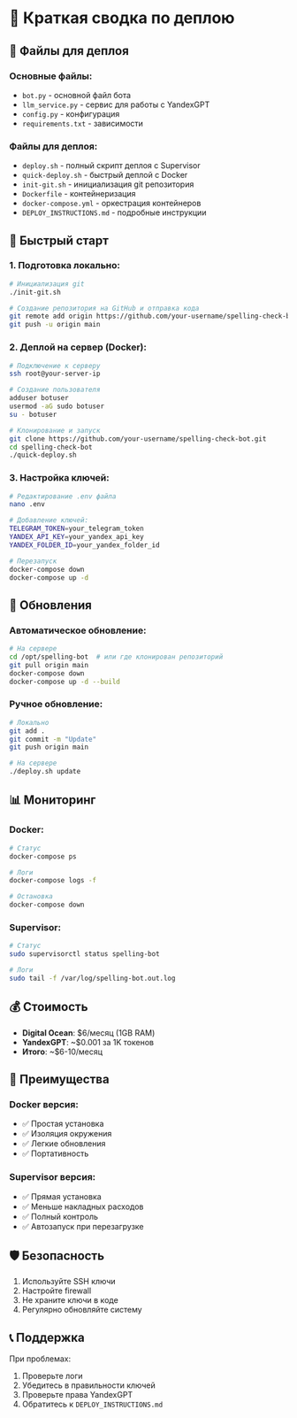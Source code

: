 # 🚀 Краткая сводка по деплою

## 📁 Файлы для деплоя

### Основные файлы:
- `bot.py` - основной файл бота
- `llm_service.py` - сервис для работы с YandexGPT
- `config.py` - конфигурация
- `requirements.txt` - зависимости

### Файлы для деплоя:
- `deploy.sh` - полный скрипт деплоя с Supervisor
- `quick-deploy.sh` - быстрый деплой с Docker
- `init-git.sh` - инициализация git репозитория
- `Dockerfile` - контейнеризация
- `docker-compose.yml` - оркестрация контейнеров
- `DEPLOY_INSTRUCTIONS.md` - подробные инструкции

## 🚀 Быстрый старт

### 1. Подготовка локально:
```bash
# Инициализация git
./init-git.sh

# Создание репозитория на GitHub и отправка кода
git remote add origin https://github.com/your-username/spelling-check-bot.git
git push -u origin main
```

### 2. Деплой на сервер (Docker):
```bash
# Подключение к серверу
ssh root@your-server-ip

# Создание пользователя
adduser botuser
usermod -aG sudo botuser
su - botuser

# Клонирование и запуск
git clone https://github.com/your-username/spelling-check-bot.git
cd spelling-check-bot
./quick-deploy.sh
```

### 3. Настройка ключей:
```bash
# Редактирование .env файла
nano .env

# Добавление ключей:
TELEGRAM_TOKEN=your_telegram_token
YANDEX_API_KEY=your_yandex_api_key
YANDEX_FOLDER_ID=your_yandex_folder_id

# Перезапуск
docker-compose down
docker-compose up -d
```

## 🔄 Обновления

### Автоматическое обновление:
```bash
# На сервере
cd /opt/spelling-bot  # или где клонирован репозиторий
git pull origin main
docker-compose down
docker-compose up -d --build
```

### Ручное обновление:
```bash
# Локально
git add .
git commit -m "Update"
git push origin main

# На сервере
./deploy.sh update
```

## 📊 Мониторинг

### Docker:
```bash
# Статус
docker-compose ps

# Логи
docker-compose logs -f

# Остановка
docker-compose down
```

### Supervisor:
```bash
# Статус
sudo supervisorctl status spelling-bot

# Логи
sudo tail -f /var/log/spelling-bot.out.log
```

## 💰 Стоимость

- **Digital Ocean**: $6/месяц (1GB RAM)
- **YandexGPT**: ~$0.001 за 1K токенов
- **Итого**: ~$6-10/месяц

## 🎯 Преимущества

### Docker версия:
- ✅ Простая установка
- ✅ Изоляция окружения
- ✅ Легкие обновления
- ✅ Портативность

### Supervisor версия:
- ✅ Прямая установка
- ✅ Меньше накладных расходов
- ✅ Полный контроль
- ✅ Автозапуск при перезагрузке

## 🛡️ Безопасность

1. Используйте SSH ключи
2. Настройте firewall
3. Не храните ключи в коде
4. Регулярно обновляйте систему

## 📞 Поддержка

При проблемах:
1. Проверьте логи
2. Убедитесь в правильности ключей
3. Проверьте права YandexGPT
4. Обратитесь к `DEPLOY_INSTRUCTIONS.md` 